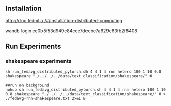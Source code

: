 ## Installation
http://doc.fedml.ai/#/installation-distributed-computing

wandb login ee0b5f53d949c84cee7decbe7a629e63fb2f8408

## Run Experiments


### shakespeare experiments
```
sh run_fedavg_distributed_pytorch.sh 4 4 1 4 rnn hetero 100 1 10 0.8 shakespeare "./../../../data/text_classification/shakespeare/" 0

##run on background
nohup sh run_fedavg_distributed_pytorch.sh 4 4 1 4 rnn hetero 100 1 10 0.8 shakespeare "./../../../data/text_classification/shakespeare/" 0 > ./fedavg-rnn-shakespeare.txt 2>&1 &
```
